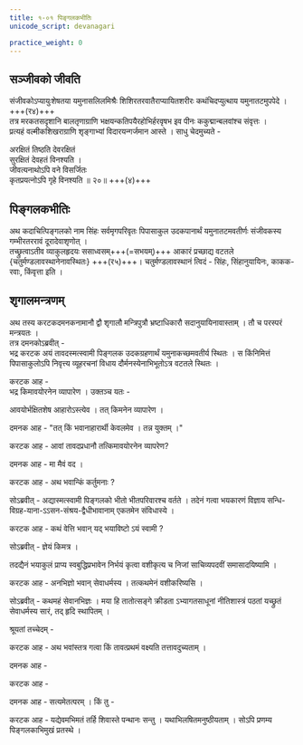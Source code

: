 ```yaml
---
title: १-०१ पिङ्गलकभीतिः
unicode_script: devanagari

practice_weight: 0
---
```


## सञ्जीवको जीवति
संजीवकोऽप्यायुःशेषतया यमुनासलिलमिश्रैः शिशिरतरवातैराप्यायितशरीरः कथंचिदप्युत्थाय यमुनातटमुपपेदे । +++(र४)+++  
तत्र मरकतसदृशानि बालतृणाग्राणि भक्षयन्कतिपयैरहोभिर्हरवृषभ इव पीनः ककुद्मान्बलवांश्च संवृत्तः ।  
प्रत्यहं वल्मीकशिखराग्राणि शृङ्गाभ्यां विदारयन्गर्जमान आस्ते । साधु चेदमुच्यते -  

अरक्षितं तिष्ठति देवरक्षितं  
सुरक्षितं देवहतं विनश्यति ।  
जीवत्यनाथोऽपि वने विसर्जितः  
कृतप्रयत्नोऽपि गृहे विनश्यति ॥ २०॥ +++(४)+++

## पिङ्गलकभीतिः
अथ कदाचित्पिङ्गलको नाम सिंहः सर्वमृगपरिवृतः पिपासाकुल उदकपानार्थं यमुनातटमवतीर्णः संजीवकस्य गम्भीरतररावं दूरादेवाशृणोत् ।  
तच्छ्रुत्वाऽतीव व्याकुलहृदयः ससाध्वसम्+++(=सभयम्)+++ आकारं प्रच्छाद्य वटतले {चतुर्मण्डलावस्थानेनावस्थितः} +++(र५)+++। चतुर्मण्डलावस्थानं त्विदं - सिंहः, सिंहानुयायिनः, काकक-रवाः, किंवृत्ता इति ।

## शृगालमन्त्रणम्

अथ तस्य करटकदमनकनामानौ द्वौ शृगालौ मन्त्रिपुत्रौ भ्रष्टाधिकारौ सदानुयायिनावास्ताम् । तौ च परस्परं मन्त्रयतः ।  
तत्र दमनकोऽब्रवीत् -  
भद्र करटक अयं तावदस्मत्स्वामी पिङ्गलक उदकग्रहणार्थं यमुनाकच्छमवतीर्य स्थितः । स किंनिमित्तं पिपासाकुलोऽपि निवृत्त्य व्यूहरचनां विधाय दौर्मनस्येनाभिभूतोऽत्र वटतले स्थितः । 

करटक आह -  
भद्र किमावयोरनेन व्यापारेण । उक्तञ्च यतः -
<div class="js_include" url="../upakathAH/kIlotpATi-vAnara.md"  newLevelForH1="3" includeTitle="true"> </div>  
आवयोर्भक्षितशेष आहारोऽस्त्येव । तत् किमनेन व्यापारेण ।

दमनक आह - "तत् किं भवानाहारार्थी केवलमेव । तन्न युक्तम् ।"

<div class="js_include" url="../upadeshAH/artha/bhavya-jIvana.md"  newLevelForH1="3" includeTitle="true"> </div>  

करटक आह - आवां तावदप्रधानौ तत्किमावयोरनेन व्यापरेण?

<div class="js_include" url="../upadeshAH/mantra/mantraNa-auchitya.md"  newLevelForH1="3" includeTitle="true"> </div>  

दमनक आह - मा मैवं वद ।

<div class="js_include" url="../upadeshAH/sevA/rAja-sevA-stuti.md"  newLevelForH1="3" includeTitle="true"> </div>  

करटक आह - अथ भवान्किं कर्तुमनाः ?

सोऽब्रवीत् - अद्यास्मत्स्वामी पिङ्गलको भीतो भीतपरिवारश्च वर्तते । तदेनं गत्वा भयकारणं विज्ञाय सन्धि-विग्रह-याना-ऽऽसन-संश्रय-द्वैधीभावानाम् एकतमेन संविधास्ये । 

करटक आह - कथं वेत्ति भवान् यद् भयाविष्टो ऽयं स्वामी ?

सोऽब्रवीत् - ज्ञेयं किमत्र ।

<div class="js_include" url="../upadeshAH/ingitajna.md"  newLevelForH1="3" includeTitle="true"> </div> 

तदद्यैनं भयाकुलं प्राप्य स्वबुद्धिप्रभावेन निर्भयं कृत्वा वशीकृत्य च निजां साचिव्यपदवीं समासादयिष्यामि । 

करटक आह - अनभिज्ञो भवान् सेवाधर्मस्य । तत्कथमेनं वशीकरिष्यसि । 

सोऽब्रवीत् - कथमहं सेवानभिज्ञः । मया हि तातोत्सङ्गे क्रीडता ऽभ्यागतसाधूनां नीतिशास्त्रं पठतां यच्छ्रुतं सेवाधर्मस्य सारं, तद् हृदि स्थापितम् । 

श्रूयतां तच्चेदम् -

<div class="js_include" url="../upadeshAH/sevA/sevA-nIti.md"  newLevelForH1="3" includeTitle="true"> </div> 

करटक आह - अथ भवांस्तत्र गत्वा किं तावत्प्रथमं
वक्ष्यति तत्तावदुच्यताम् ।

दमनक आह -

<div class="js_include" url="../upadeshAH/mantra/vAk-paTutA.md"  newLevelForH1="3" includeTitle="true"> </div> 

करटक आह -

<div class="js_include" url="../upadeshAH/sevA/sevA-kAThinya.md"  newLevelForH1="3" includeTitle="true"> </div> 

दमनक आह - सत्यमेतत्परम् । किं तु -

<div class="js_include" url="../upadeshAH/sevA/svAmi-vashIkaraNa.md"  newLevelForH1="3" includeTitle="true"> </div> 

करटक आह - यद्येवमभिमतं तर्हि शिवास्ते पन्थानः
सन्तु । यथाभिलषितमनुष्ठीयताम् । सोऽपि प्रणम्य
पिङ्गलकाभिमुखं प्रतस्थे ।